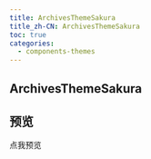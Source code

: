 ```yaml
---
title: ArchivesThemeSakura
title_zh-CN: ArchivesThemeSakura
toc: true
categories:
  - components-themes
---
```


## ArchivesThemeSakura

## 预览

<AppLink to="/archives?theme=sakura">
  <SakuraButton>点我预览</SakuraButton>
</AppLink>
